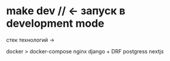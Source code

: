 # make dev // <- запуск в development mode

стек технологий ->

docker > docker-compose
nginx
django + DRF
postgress
nextjs